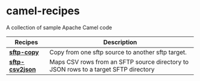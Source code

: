 # camel-recipes
A collection of sample Apache Camel code

| Recipes     | Description |
| ----------- | ----------- |
| **[sftp-copy](./sftp-copy/)**      | Copy from one sftp source to another sftp target. |
| **[sftp-csv2json](./sftp-csv2json/)**   | Maps CSV rows from an SFTP source directory to JSON rows to a target SFTP directory |